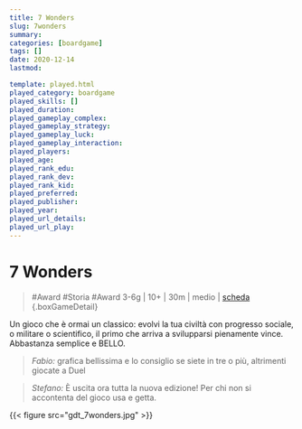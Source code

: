 ```yaml
---
title: 7 Wonders
slug: 7wonders
summary: 
categories: [boardgame]
tags: []
date: 2020-12-14
lastmod: 

template: played.html
played_category: boardgame
played_skills: []
played_duration: 
played_gameplay_complex: 
played_gameplay_strategy: 
played_gameplay_luck: 
played_gameplay_interaction: 
played_players: 
played_age: 
played_rank_edu: 
played_rank_dev: 
played_rank_kid: 
played_preferred: 
played_publisher: 
played_year: 
played_url_details: 
played_url_play: 
---
```


# 7 Wonders
> #Award #Storia #Award 
> 3-6g | 10+ | 30m | medio | [scheda](https://www.boardgamegeek.com/boardgame/68448/7-wonders)  
{.boxGameDetail}

Un gioco che è ormai un classico: evolvi la tua civiltà con progresso sociale, o militare o scientifico, il primo che arriva a svilupparsi pienamente vince.
Abbastanza semplice e BELLO.

> *Fabio:*
> grafica bellissima e lo consiglio se siete in tre o più, altrimenti giocate a Duel

> *Stefano:*
> È uscita ora tutta la nuova edizione! Per chi non si accontenta del gioco usa e getta.

{{< figure src="gdt_7wonders.jpg" >}}
